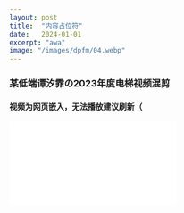 ```yaml
---
layout: post
title:  "内容占位符"
date:   2024-01-01
excerpt: "awa"
image: "/images/dpfm/04.webp"
---
```


### **某低端谭汐霏の2023年度电梯视频混剪**

#### 视频为网页嵌入，无法播放建议刷新（

<iframe src="//player.bilibili.com/player.html?aid=538474995&bvid=BV1bi4y1q7Sr&cid=1396456162&p=1" scrolling="no" border="0" frameborder="no" framespacing="0" allowfullscreen="true"> </iframe>
